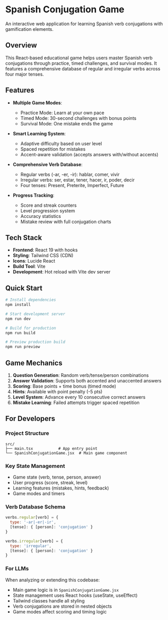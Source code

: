# Spanish Conjugation Game

An interactive web application for learning Spanish verb conjugations with gamification elements.

## Overview

This React-based educational game helps users master Spanish verb conjugations through practice, timed challenges, and survival modes. It features a comprehensive database of regular and irregular verbs across four major tenses.

## Features

- **Multiple Game Modes**:
  - Practice Mode: Learn at your own pace
  - Timed Mode: 30-second challenges with bonus points
  - Survival Mode: One mistake ends the game

- **Smart Learning System**:
  - Adaptive difficulty based on user level
  - Spaced repetition for mistakes
  - Accent-aware validation (accepts answers with/without accents)

- **Comprehensive Verb Database**:
  - Regular verbs (-ar, -er, -ir): hablar, comer, vivir
  - Irregular verbs: ser, estar, tener, hacer, ir, poder, decir
  - Four tenses: Present, Preterite, Imperfect, Future

- **Progress Tracking**:
  - Score and streak counters
  - Level progression system
  - Accuracy statistics
  - Mistake review with full conjugation charts

## Tech Stack

- **Frontend**: React 19 with hooks
- **Styling**: Tailwind CSS (CDN)
- **Icons**: Lucide React
- **Build Tool**: Vite
- **Development**: Hot reload with Vite dev server

## Quick Start

```bash
# Install dependencies
npm install

# Start development server
npm run dev

# Build for production
npm run build

# Preview production build
npm run preview
```

## Game Mechanics

1. **Question Generation**: Random verb/tense/person combinations
2. **Answer Validation**: Supports both accented and unaccented answers
3. **Scoring**: Base points + time bonus (timed mode)
4. **Hints**: Available with point penalty (-5 pts)
5. **Level System**: Advance every 10 consecutive correct answers
6. **Mistake Learning**: Failed attempts trigger spaced repetition

## For Developers

### Project Structure
```
src/
├── main.tsx           # App entry point
└── SpanishConjugationGame.jsx  # Main game component
```

### Key State Management
- Game state (verb, tense, person, answer)
- User progress (score, streak, level)
- Learning features (mistakes, hints, feedback)
- Game modes and timers

### Verb Database Schema
```javascript
verbs.regular[verb] = {
  type: '-ar|-er|-ir',
  [tense]: { [person]: 'conjugation' }
}

verbs.irregular[verb] = {
  type: 'irregular',
  [tense]: { [person]: 'conjugation' }
}
```

### For LLMs
When analyzing or extending this codebase:
- Main game logic is in `SpanishConjugationGame.jsx`
- State management uses React hooks (useState, useEffect)
- Tailwind classes handle all styling
- Verb conjugations are stored in nested objects
- Game modes affect scoring and timing logic